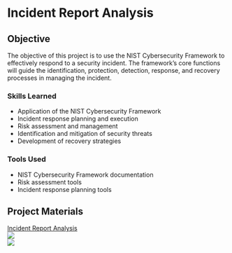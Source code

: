 # Incident Report Analysis

## Objective
The objective of this project is to use the NIST Cybersecurity Framework to effectively respond to a security incident. The framework’s core functions will guide the identification, protection, detection, response, and recovery processes in managing the incident.


### Skills Learned
- Application of the NIST Cybersecurity Framework
- Incident response planning and execution
- Risk assessment and management
- Identification and mitigation of security threats
- Development of recovery strategies

### Tools Used
- NIST Cybersecurity Framework documentation
- Risk assessment tools
- Incident response planning tools

## Project Materials
<a href="https://docs.google.com/document/d/1s0RhnM0QV5xgSrNov5xhQDuQSLgJN5jdxgxJP0t7Fek/edit?usp=sharing&resourcekey=0-e4AcrcOrV2hExkGFwf8qoQ">Incident Report Analysis</a>
</br>
<img src="https://ibb.co/HBx5Ymv" />
</br>
<img src="https://ibb.co/NZzwcbX" />
